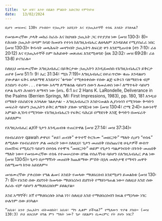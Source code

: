 ```yaml
---
title:  ጌታ ሆይ፣ አንተ በደልን ምልክት አድርገህ የምትይዝ
date:   13/02/2024
---
```


`ቢሆን መዝሙር 130ን ያንብቡ። የኃጢያት አስጊነት እና የኃጢአተኞች ተስፋ እንዴት ይገለጻል?`

የመዝሙረኛው ታላቅ መከራ ከራሱ እና ከህዝቡ ኃጢአት ጋር የተያያዘ ነው (መዝ 130፡3፣ 8)። የሕዝቡ ኃጢአት በጣም ከባድ ከመሆኑ የተነሳ ከእግዚአብሔር ለዘላለም እንዳይለዩ የሚያስፈራ ነበር (መዝ 130፡3)። ቅዱሳት መጻሕፍት መዛግብት ኃጢአትን ለፍርድ ቀን እንደሚጠብቁ (ዳን 7፡10፣ ራዕ 20፡12) እና የኃጢአተኞች ስም ከሕይወት መጽሐፍ እንደሚወገድ (ዘጸ 32፡32፣ መዝ 69፡28፣ ራዕ 13፡8) ይናገራሉ።

ስለዚህ መዝሙረኛው እግዚአብሔር በይቅርታው ኃጢአትን እንዲደመስስ የእግዚአብሔርን ይቅርታ ጠየቀ (መዝ 51:1፣ 9፤ ኤር 31:34፤ ሚክ 7:19)። እግዚአብሔር በተፈጥሮው ቁጡ እንዳልሆነ ያውቃል። ፍቅሩ ዘላለማዊ እንደሆነና ‘ቁጣው’ የሚቀሰቀሰው የሰው ልጅ ፍቅሩን ባለማድነቁ ብቻ እንደሆነ ተረዳ። . . . የቁጣው አላማ ለማቁሰል ሳይሆን ሰውን ለመፈወስ ነው፤ ለማጥፋት ሳይሆን የቃል ኪዳን ሕዝቡን ለማዳን ነው (ሆሴ. 6:1 እና 2 Hans K. LaRondelle, Deliverance in the Psalms (Berrien Springs, MI: First Impressions, 1983), pp. 180, 181 እንዲህ በማለት በአስደናቂ አገላለጽ ገልጾታል፡ - እግዚአብሔርን እንድናመልክ ሊያነሳሳን የሚገባው ቅጣትን መፍራት ሳይሆን ኃጢአትን ይቅር ለማለት ያለው ዝግጁነቱ ነው (መዝ 130፡4፤ ሮሜ 2፡4)። እውነተኛ አምልኮ ሊገነባ የሚገባው የእግዚአብሔርን የፍቅር ባሕርይ በማድነቅ እንጂ ቅጣትን በመፍራት አይደለም።

የእግዚአብሔር ልጆች ጌታን እንዲጠብቁ ተጠርተዋል (መዝ 27:14፤ መዝ 37:34)።

የዕብራይስጥ qawah ቃዋህ፣ “ቆይ፤ ጠብቅ” ቀጥተኛ ትርጉሙ “መዘርጋት” ማለት ሲሆን “ተስፋ” ለሚለው የዕብራይስጥ ቃል መሰረት ነው። ስለዚህ፣ ጌታን መጠበቅ በአስጨናቂ ሁኔታዎች ውስጥ በመሸነፍ የሚደረግ ሳይሆን በተስፋ የተሞላ “መዘርጋት” ወይም የጌታን ጣልቃገብነት በጉጉት መጠበቅ ማለት ነው። የመዝሙረኛው ተስፋ የተመሠረተው በግል ተስፈኛነቱ ሳይሆን በእግዚአብሔር ቃል ነው (መዝ 130፡5)። ጌታን በታማኝነት መጠበቅ ከጨለማው ምሽት በኋላ መለኮታዊ የማዳን ጠዋት ስለሚመጣ ከንቱ አይደለም።

መዝሙረኛው ያቀረበው የግል ልመና እንዴት የመላው ማህበረሰብ እንደሚሆን ይመልከቱ (መዝ 130፡7፣ 8)። የአንድ ሰው ደህንነት ከመላው ማህበረሰብ ደህንነት የማይነጣጠል ነው። ስለዚህ አንድ ሰው ለራሱ ብቻ ሳይሆን ለማህበረሰቡም ይፀልያል።

እንደ አማኞች፣ እኛ የማህበረሰቡ አካል ነን፣ ስለዚህ አንድ የማህበረሰብን ክፍል የሚነካው ነገር ሁሉንም ሰው ይነካል።

`“አቤቱ፣ አንተ ኃጢአትን ብትመለከት፣ አቤቱ፣ ማን ሊቆም ይችላል?” የሚለውን ጥያቄ ያስቡ። (መዝ 130:3) ይህ ለእርስዎ በግል ምን ማለት ነው? ጌታ በደልዎን ቢመረምር የት ይሆኑ ነበር?`